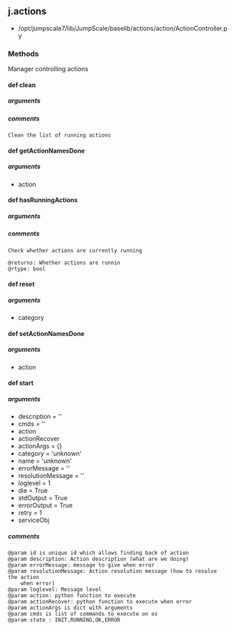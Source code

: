 ## j.actions

- /opt/jumpscale7/lib/JumpScale/baselib/actions/action/ActionController.py

### Methods

Manager controlling actions

#### def clean 

##### arguments

##### comments

```
Clean the list of running actions

```

#### def getActionNamesDone 

##### arguments

- action

#### def hasRunningActions 

##### arguments

##### comments

```
Check whether actions are currently running

@returns: Whether actions are runnin
@rtype: bool

```

#### def reset 

##### arguments

- category

#### def setActionNamesDone 

##### arguments

- action

#### def start 

##### arguments

- description = ''
- cmds = ''
- action
- actionRecover
- actionArgs = \{\}
- category = 'unknown'
- name = 'unknown'
- errorMessage = ''
- resolutionMessage = ''
- loglevel = 1
- die = True
- stdOutput = True
- errorOutput = True
- retry = 1
- serviceObj

##### comments

```
@param id is unique id which allows finding back of action
@param description: Action description (what are we doing)
@param errorMessage: message to give when error
@param resolutionMessage: Action resolution message (how to resolve the action
    when error)
@param loglevel: Message level
@param action: python function to execute
@param actionRecover: python function to execute when error
@param actionArgs is dict with arguments
@param cmds is list of commands to execute on os
@param state : INIT,RUNNING,OK,ERROR

```


